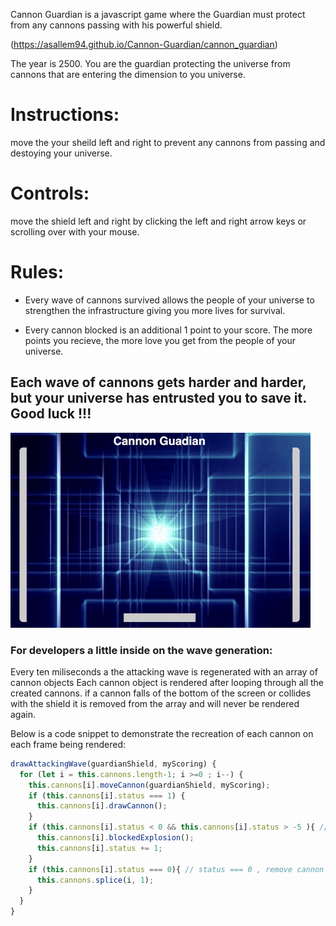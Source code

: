 Cannon Guardian is a javascript game where the Guardian must protect from any cannons passing with his powerful shield.

(https://asallem94.github.io/Cannon-Guardian/cannon_guardian)

The year is 2500. You are the guardian protecting the universe from cannons that are entering the dimension to you universe.

# Instructions:
move the your sheild left and right to prevent any cannons from passing and destoying your universe.

# Controls:
move the shield left and right by clicking the left and right arrow keys or scrolling over with your mouse.

# Rules:
* Every wave of cannons survived allows the people of your universe to strengthen the infrastructure giving you more lives for survival.

* Every cannon blocked is an additional 1 point to your score. The more points you recieve, the more love you get from the people of your universe.

## Each wave of cannons gets harder and harder, but your universe has entrusted you to save it.  Good luck !!!

![alt text](https://github.com/asallem94/Cannon-Guardian/blob/master/app/assets/videos/cg_gif.gif "gif demo")

### For developers a little inside on the wave generation:

Every ten miliseconds a the attacking wave is regenerated with an array of cannon objects
Each cannon object is rendered after looping through all the created cannons.  if a cannon falls of the bottom of the screen or collides with the shield it is removed from the array and will never be rendered again.

Below is a code snippet to demonstrate the recreation of each cannon on each frame being rendered: 

```javascript
drawAttackingWave(guardianShield, myScoring) {
  for (let i = this.cannons.length-1; i >=0 ; i--) {
    this.cannons[i].moveCannon(guardianShield, myScoring);
    if (this.cannons[i].status === 1) {
      this.cannons[i].drawCannon();
    }
    if (this.cannons[i].status < 0 && this.cannons[i].status > -5 ){ //cannon to explode on shield
      this.cannons[i].blockedExplosion();
      this.cannons[i].status += 1;
    }
    if (this.cannons[i].status === 0){ // status === 0 , remove cannon
      this.cannons.splice(i, 1);
    }
  }
}
```


